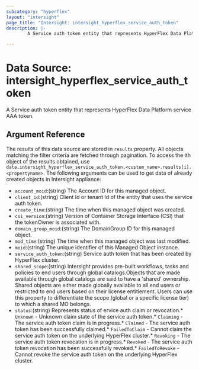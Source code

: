```yaml
---
subcategory: "hyperflex"
layout: "intersight"
page_title: "Intersight: intersight_hyperflex_service_auth_token"
description: |-
        A Service auth token entity that represents HyperFlex Data Platform service AAA token.

---
```


# Data Source: intersight_hyperflex_service_auth_token
A Service auth token entity that represents HyperFlex Data Platform service AAA token.
## Argument Reference
The results of this data source are stored in `results` property.
All objects matching the filter criteria are fetched through pagination.
To access the ith object of the results obtained, use `data.intersight_hyperflex_service_auth_token.<custom_name>.results[i].<propertyname>`.
The following arguments can be used to get data of already created objects in Intersight appliance:
* `account_moid`:(string) The Account ID for this managed object. 
* `client_id`:(string) Client Id or tenant Id of the entity that uses the service auth token. 
* `create_time`:(string) The time when this managed object was created. 
* `csi_version`:(string) Version of Container Storage Interface (CSI) that the tokenOwner is associated with. 
* `domain_group_moid`:(string) The DomainGroup ID for this managed object. 
* `mod_time`:(string) The time when this managed object was last modified. 
* `moid`:(string) The unique identifier of this Managed Object instance. 
* `service_auth_token`:(string) Service auth token that has been created by HyperFlex cluster. 
* `shared_scope`:(string) Intersight provides pre-built workflows, tasks and policies to end users through global catalogs.Objects that are made available through global catalogs are said to have a 'shared' ownership. Shared objects are either made globally available to all end users or restricted to end users based on their license entitlement. Users can use this property to differentiate the scope (global or a specific license tier) to which a shared MO belongs. 
* `status`:(string) Represents status of ervice auth claim or revocation.* `Unknown` - Unknown claim state of the service auth token.* `Claiming` - The service auth token claim is in progress.* `Claimed` - The service auth token has been successfully claimed.* `FailedToClaim` - Cannot claim the service auth token on the underlying HyperFlex cluster.* `Revoking` - The service auth token revocation is in progress.* `Revoked` - The service auth token revocation has been successfully revoked.* `FailedToRevoke` - Cannot revoke the service auth token on the underlying HyperFlex cluster. 
 
